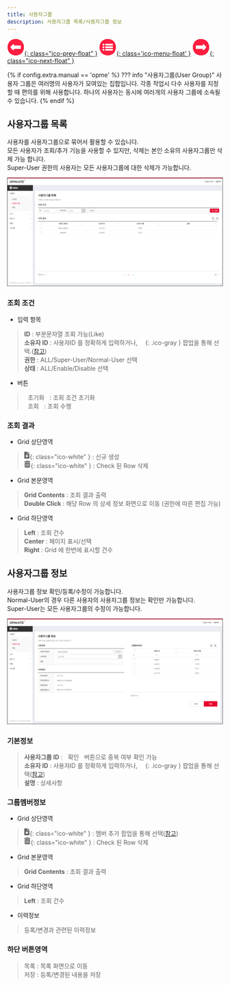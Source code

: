 ```yaml
---
title: 사용자그룹
description: 사용자그룹 목록/사용자그룹 정보
---
```


<link rel="stylesheet" type="text/css" href="css/opme.css">

<!-- Defined -->
[usergrp-lst]: img/usergrp-lst.png
[usergrp-dtl]: img/usergrp-dtl.png
[ico-search]: img/icon/ico-search.png
[ico-del]: img/icon/ico-del.png
[ico-add]: img/icon/ico-add.png  
[popup-user]: PopupUser.md

<!-- Floating Menu -->
[prev]: User.html "사용자"
[menu]: index.html "목차"
[next]: Role.html "역할"
[ico-prev]: img/icon/ico-prev.png
[ico-menu]: img/icon/ico-menu.png
[ico-next]: img/icon/ico-next.png
[![이전][ico-prev]{: class="ico-prev-float" }][prev]
[![목차][ico-menu]{: class='ico-menu-float' }][menu]
[![다음][ico-next]{: class="ico-next-float" }][next]  



{% if config.extra.manual == 'opme' %}
??? info "사용자그룹(User Group)"
    사용자 그룹은 여러명의 사용자가 모여있는 집합입니다. 각종 작업시 다수 사용자를 지정할 때 편의를 위해 사용합니다.
    하나의 사용자는 동시에 여러개의 사용자 그룹에 소속될 수 있습니다.
{% endif %}

## 사용자그룹 목록
사용자를 사용자그룹으로 묶어서 활용할 수 있습니다.  
모든 사용자가 조회/추가 기능을 사용할 수 있지만, 삭제는 본인 소유의 사용자그룹만 삭제 가능 합니다.  
Super-User 권한의 사용자는 모든 사용자그룹에 대한 삭제가 가능합니다.

![사용자그룹 목록][usergrp-lst]

### **조회 조건**

- 입력 항목  
> **ID** : 부분문자열 조회 가능(Like)  
> **소유자 ID** : 사용자ID 를 정확하게 입력하거나, ![소유자 조회][ico-search]{: .ico-gray } 팝업을 통해 선택.([참고][popup-user])  
> **권한** : ALL/Super-User/Normal-User 선택  
> **상태** : ALL/Enable/Disable 선택  

- 버튼  
> <kbd class="btn-gray">&nbsp;초기화&nbsp;</kbd> : 조회 조건 초기화  
> <kbd class="btn-red">&nbsp;조회&nbsp;</kbd> : 조회 수행  
 
### **조회 결과**

- Grid 상단영역    
> ![추가/등록][ico-add]{: class="ico-white" } : 신규 생성  
> ![삭제][ico-del]{: class="ico-white" } : Check 된 Row 삭제

- Grid 본문영역  
> **Grid Contents** : 조회 결과 출력  
> **Double Click** : 해당 Row 의 상세 정보 화면으로 이동 (권한에 따른 편집 가능)

- Grid 하단영역  
> **Left** : 조회 건수  
> **Center** : 페이지 표시/선택  
> **Right** : Grid 에 한번에 표시할 건수  


## 사용자그룹 정보  
사용자그룹 정보 확인/등록/수정이 가능합니다.  
Normal-User의 경우 다른 사용자의 사용자그룹 정보는 확인만 가능합니다.  
Super-User는 모든 사용자그룹의 수정이 가능합니다.  

![사용자 정보][usergrp-dtl]
 
### **기본정보**
> **사용자그룹 ID** : <kbd class="btn-gray">&nbsp;확인&nbsp;</kbd> 버튼으로 중복 여부 확인 가능    
> **소유자 ID** : 사용자ID 를 정확하게 입력하거나, ![소유자 조회][ico-search]{: .ico-gray } 팝업을 통해 선택([참고][popup-user])  
> **설명** : 상세사항

### **그룹멤버정보**

- Grid 상단영역  
> ![추가/등록][ico-add]{: class="ico-white" } : 멤버 추가 팝업을 통해 선택([참고][popup-user])  
> ![삭제][ico-del]{: class="ico-white" } : Check 된 Row 삭제

- Grid 본문영역  
> **Grid Contents** : 조회 결과 출력

- Grid 하단영역  
> **Left** : 조회 건수  

- 이력정보  
> 등록/변경과 관련된 이력정보

### 하단 버튼영역
> <kbd class="btn-gray">목록</kbd> : 목록 화면으로 이동  
> <kbd class="btn-red">저장</kbd> : 등록/변경된 내용을 저장  
